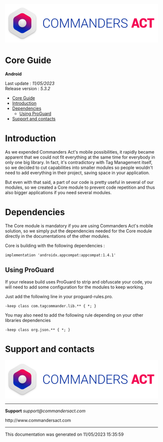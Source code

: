 
<html>
<body>
<p><img alt="alt tag" src="../res/ca_logo.png" /></p>
<h1 id="core-guide">Core Guide</h1>
<p><strong>Android</strong></p>
<p>Last update : <em>11/05/2023</em><br />
Release version : <em>5.3.2</em></p>
<p><div id="end_first_page" /></p>

<div class="toc">
<ul>
<li><a href="#core-guide">Core Guide</a></li>
<li><a href="#introduction">Introduction</a></li>
<li><a href="#dependencies">Dependencies</a><ul>
<li><a href="#using-proguard">Using ProGuard</a></li>
</ul>
</li>
<li><a href="#support-and-contacts">Support and contacts</a></li>
</ul>
</div>
<h1 id="introduction">Introduction</h1>
<p>As we expended Commanders Act's mobile possibilities, it rapidly became apparent that we could not fit everything at the same time for everybody in only one big library. In fact, it's contradictory with Tag Management itself, so we decided to cut capabilities into smaller modules so people wouldn't need to add everything in their project, saving space in your application.</p>
<p>But even with that said, a part of our code is pretty useful in several of our modules, so we created a Core module to prevent code repetition and thus also bigger applications if you need several modules.</p>
<h1 id="dependencies">Dependencies</h1>
<p>The Core module is mandatory if you are using Commanders Act's mobile solution, so we simply put the dependencies needed for the Core module directly in the documentations of the other modules.</p>
<p>Core is building with the following dependencies :</p>
<pre><code>implementation 'androidx.appcompat:appcompat:1.4.1'
</code></pre>
<h2 id="using-proguard">Using ProGuard</h2>
<p>If your release build uses ProGuard to strip and obfuscate your code, you will need to add some configuration for the modules to keep working.</p>
<p>Just add the following line in your proguard-rules.pro.</p>
<pre><code>-keep class com.tagcommander.lib.** { *; }
</code></pre>
<p>You may also need to add the following rule depending on your other libraries dependencies</p>
<pre><code>-keep class org.json.** { *; }
</code></pre>
<h1 id="support-and-contacts">Support and contacts</h1>
<p><img alt="alt tag" src="../res/ca_logo.png" /></p>
<hr />
<p><strong>Support</strong>
<em>support@commandersact.com</em></p>
<p>http://www.commandersact.com</p>
<hr />
<p>This documentation was generated on 11/05/2023 15:35:59</p>
</body>
</html>